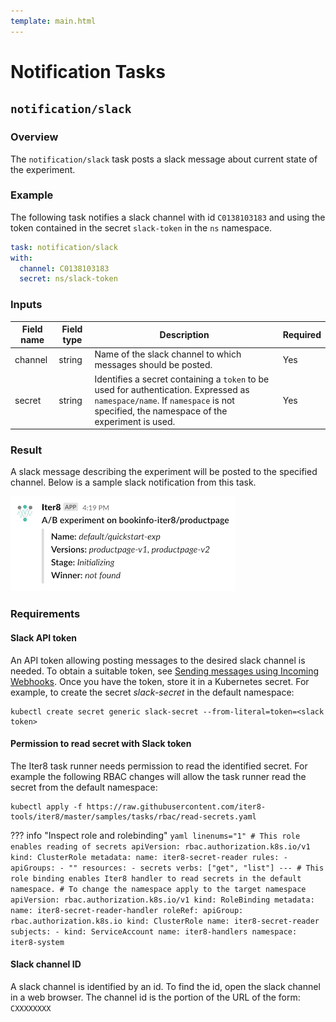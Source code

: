 ```yaml
---
template: main.html
---
```


# Notification Tasks

## `notification/slack`

### Overview

The `notification/slack` task posts a slack message about current state of the experiment.

### Example

The following task notifies a slack channel with id `C0138103183` and using the token contained in the secret `slack-token` in the `ns` namespace.

```yaml
task: notification/slack
with:
  channel: C0138103183
  secret: ns/slack-token
```

### Inputs

| Field name | Field type | Description | Required |
| ----- | ---- | ----------- | -------- |
| channel | string | Name of the slack channel to which messages should be posted. | Yes |
| secret | string | Identifies a secret containing a `token` to be used for authentication.  Expressed as `namespace/name`. If `namespace` is not specified, the namespace of the experiment is used. | Yes |

### Result

A slack message describing the experiment will be posted to the specified channel. Below is a sample slack notification from this task.

![Sample slack notificiation](../../images/slack-notification.png)

### Requirements

#### Slack API token

An API token allowing posting messages to the desired slack channel is needed. To obtain a suitable token, see [Sending messages using Incoming Webhooks](https://api.slack.com/messaging/webhooks). Once you have the token, store it in a Kubernetes secret. For example, to create the secret _slack-secret_ in the default namespace:

```shell
kubectl create secret generic slack-secret --from-literal=token=<slack token>
```

#### Permission to read secret with Slack token

The Iter8 task runner needs permission to read the identified secret. For example the following RBAC changes will allow the task runner read the secret from the default namespace:

```shell
kubectl apply -f https://raw.githubusercontent.com/iter8-tools/iter8/master/samples/tasks/rbac/read-secrets.yaml
```

??? info "Inspect role and rolebinding"
    ```yaml linenums="1"
    # This role enables reading of secrets
    apiVersion: rbac.authorization.k8s.io/v1
    kind: ClusterRole
    metadata:
      name: iter8-secret-reader
    rules:
    - apiGroups:
      - ""
      resources:
      - secrets
      verbs: ["get", "list"]
    ---
    # This role binding enables Iter8 handler to read secrets in the default namespace.
    # To change the namespace apply to the target namespace
    apiVersion: rbac.authorization.k8s.io/v1
    kind: RoleBinding
    metadata:
      name: iter8-secret-reader-handler
    roleRef:
      apiGroup: rbac.authorization.k8s.io
      kind: ClusterRole
      name: iter8-secret-reader
    subjects:
    - kind: ServiceAccount
      name: iter8-handlers
      namespace: iter8-system
    ```

#### Slack channel ID

A slack channel is identified by an id. To find the id, open the slack channel in a web browser. The channel id is the portion of the URL of the form: `CXXXXXXXX`
